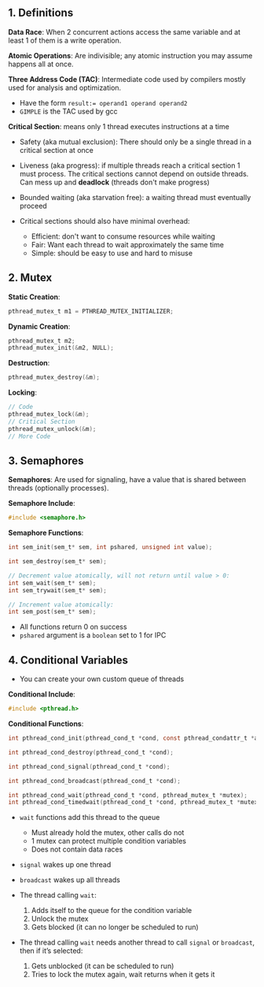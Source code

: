 ## 1. Definitions
**Data Race**: When 2 concurrent actions access the same variable and at least 1 of them is a write operation.

**Atomic Operations**: Are indivisible; any atomic instruction you may assume happens all at once.

**Three Address Code (TAC)**: Intermediate code used by compilers mostly used for analysis and optimization.
- Have the form ```result:= operand1 operand operand2```
- ```GIMPLE``` is the TAC used by gcc

**Critical Section**: means only 1 thread executes instructions at a time
- Safety (aka mutual exclusion): There should only be a single thread in a critical section at once
- Liveness (aka progress): if multiple threads reach a critical section 1 must process. The critical sections cannot depend on outside threads. Can mess up and **deadlock** (threads don't make progress)
- Bounded waiting (aka starvation free): a waiting thread must eventually proceed

- Critical sections should also have minimal overhead:
	- Efficient: don't want to consume resources while waiting
	- Fair: Want each thread to wait approximately the same time
	- Simple: should be easy to use and hard to misuse

## 2. Mutex
**Static Creation**:
```c
pthread_mutex_t m1 = PTHREAD_MUTEX_INITIALIZER;
```

**Dynamic Creation**:
```c
pthread_mutex_t m2;
pthread_mutex_init(&m2, NULL);
```

**Destruction**:
```c
pthread_mutex_destroy(&m);
```

**Locking**:
```c
// Code
pthread_mutex_lock(&m);
// Critical Section
pthread_mutex_unlock(&m);
// More Code
```

## 3. Semaphores
**Semaphores**: Are used for signaling, have a value that is shared between threads (optionally processes).

**Semaphore Include**:
```c
#include <semaphore.h>
```

**Semaphore Functions**:
```c
int sem_init(sem_t* sem, int pshared, unsigned int value);

int sem_destroy(sem_t* sem);

// Decrement value atomically, will not return until value > 0:
int sem_wait(sem_t* sem);
int sem_trywait(sem_t* sem);

// Increment value atomically:
int sem_post(sem_t* sem);
```
- All functions return 0 on success
- ```pshared``` argument is a ```boolean``` set to 1 for IPC

## 4. Conditional Variables
- You can create your own custom queue of threads

**Conditional Include**:
```c
#include <pthread.h>
```

**Conditional Functions**:
```c
int pthread_cond_init(pthread_cond_t *cond, const pthread_condattr_t *attr);

int pthread_cond_destroy(pthread_cond_t *cond);

int pthread_cond_signal(pthread_cond_t *cond); 

int pthread_cond_broadcast(pthread_cond_t *cond); 

int pthread_cond_wait(pthread_cond_t *cond, pthread_mutex_t *mutex); 
int pthread_cond_timedwait(pthread_cond_t *cond, pthread_mutex_t *mutex, const struct timespec *abstime); 
```
- ```wait``` functions add this thread to the queue 
	- Must already hold the mutex, other calls do not
	- 1 mutex can protect multiple condition variables
	- Does not contain data races
- ```signal``` wakes up one thread 
- ```broadcast``` wakes up all threads

- The thread calling ```wait```: 
	1. Adds itself to the queue for the condition variable 
	2. Unlock the mutex 
	3. Gets blocked (it can no longer be scheduled to run)
- The thread calling ```wait``` needs another thread to call ```signal``` or ```broadcast```, then if it’s selected: 
	1. Gets unblocked (it can be scheduled to run) 
	2. Tries to lock the mutex again, wait returns when it gets it

